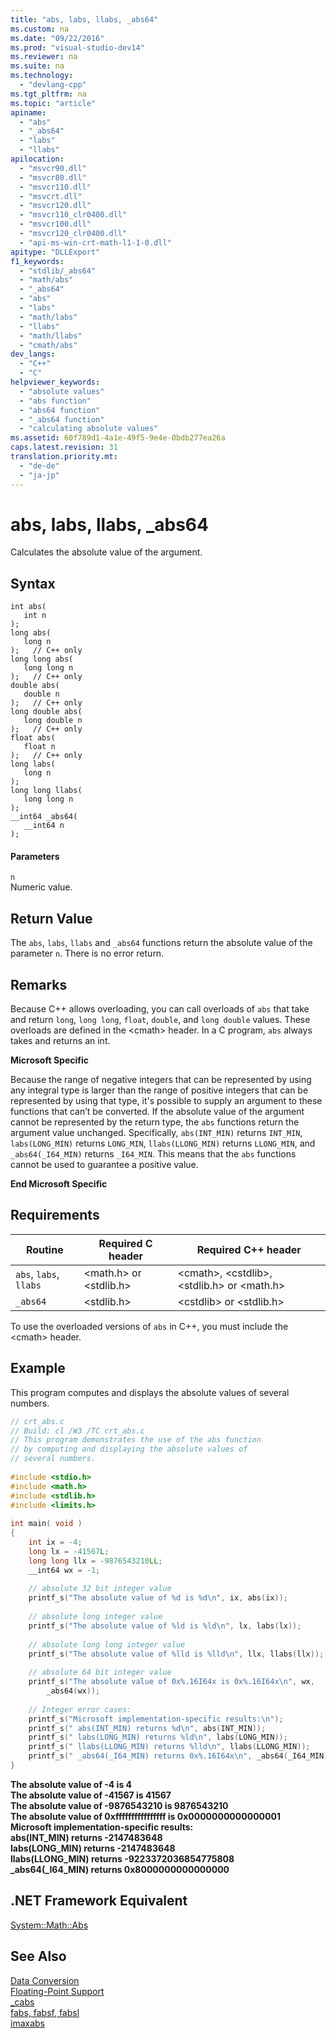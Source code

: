 ```yaml
---
title: "abs, labs, llabs, _abs64"
ms.custom: na
ms.date: "09/22/2016"
ms.prod: "visual-studio-dev14"
ms.reviewer: na
ms.suite: na
ms.technology: 
  - "devlang-cpp"
ms.tgt_pltfrm: na
ms.topic: "article"
apiname: 
  - "abs"
  - "_abs64"
  - "labs"
  - "llabs"
apilocation: 
  - "msvcr90.dll"
  - "msvcr80.dll"
  - "msvcr110.dll"
  - "msvcrt.dll"
  - "msvcr120.dll"
  - "msvcr110_clr0400.dll"
  - "msvcr100.dll"
  - "msvcr120_clr0400.dll"
  - "api-ms-win-crt-math-l1-1-0.dll"
apitype: "DLLExport"
f1_keywords: 
  - "stdlib/_abs64"
  - "math/abs"
  - "_abs64"
  - "abs"
  - "labs"
  - "math/labs"
  - "llabs"
  - "math/llabs"
  - "cmath/abs"
dev_langs: 
  - "C++"
  - "C"
helpviewer_keywords: 
  - "absolute values"
  - "abs function"
  - "abs64 function"
  - "_abs64 function"
  - "calculating absolute values"
ms.assetid: 60f789d1-4a1e-49f5-9e4e-0bdb277ea26a
caps.latest.revision: 31
translation.priority.mt: 
  - "de-de"
  - "ja-jp"
---
```

# abs, labs, llabs, _abs64
Calculates the absolute value of the argument.  
  
## Syntax  
  
```  
int abs(   
   int n   
);  
long abs(   
   long n   
);   // C++ only  
long long abs(   
   long long n   
);   // C++ only  
double abs(   
   double n   
);   // C++ only  
long double abs(  
   long double n  
);   // C++ only  
float abs(  
   float n   
);   // C++ only  
long labs(  
   long n   
);  
long long llabs(  
   long long n   
);  
__int64 _abs64(   
   __int64 n   
);  
```  
  
#### Parameters  
 `n`  
 Numeric value.  
  
## Return Value  
 The `abs`, `labs`, `llabs` and `_abs64` functions return the absolute value of the parameter `n`. There is no error return.  
  
## Remarks  
 Because C++ allows overloading, you can call overloads of `abs` that take and return `long`, `long long`, `float`, `double`, and `long double` values. These overloads are defined in the \<cmath> header. In a C program, `abs` always takes and returns an int.  
  
 **Microsoft Specific**  
  
 Because the range of negative integers that can be represented by using any integral type is larger than the range of positive integers that can be represented by using that type, it's possible to supply an argument to these functions that can’t be converted. If the absolute value of the argument cannot be represented by the return type, the `abs` functions return the argument value unchanged. Specifically, `abs(INT_MIN)` returns `INT_MIN`, `labs(LONG_MIN)` returns `LONG_MIN`, `llabs(LLONG_MIN)` returns `LLONG_MIN`, and `_abs64(_I64_MIN)` returns `_I64_MIN`. This means that the `abs` functions cannot be used to guarantee a positive value.  
  
 **End Microsoft Specific**  
  
## Requirements  
  
|Routine|Required C header|Required C++ header|  
|-------------|-----------------------|---------------------------|  
|`abs`, `labs`, `llabs`|\<math.h> or \<stdlib.h>|\<cmath>, \<cstdlib>, \<stdlib.h> or \<math.h>|  
|`_abs64`|\<stdlib.h>|\<cstdlib> or \<stdlib.h>|  
  
 To use the overloaded versions of `abs` in C++, you must include the \<cmath> header.  
  
## Example  
 This program computes and displays the absolute values of several numbers.  
  
```c  
// crt_abs.c  
// Build: cl /W3 /TC crt_abs.c  
// This program demonstrates the use of the abs function  
// by computing and displaying the absolute values of  
// several numbers.  
  
#include <stdio.h>  
#include <math.h>  
#include <stdlib.h>  
#include <limits.h>  
  
int main( void )  
{  
    int ix = -4;  
    long lx = -41567L;  
    long long llx = -9876543210LL;  
    __int64 wx = -1;  
  
    // absolute 32 bit integer value  
    printf_s("The absolute value of %d is %d\n", ix, abs(ix));  
  
    // absolute long integer value  
    printf_s("The absolute value of %ld is %ld\n", lx, labs(lx));  
  
    // absolute long long integer value  
    printf_s("The absolute value of %lld is %lld\n", llx, llabs(llx));  
  
    // absolute 64 bit integer value  
    printf_s("The absolute value of 0x%.16I64x is 0x%.16I64x\n", wx,   
        _abs64(wx));  
  
    // Integer error cases:  
    printf_s("Microsoft implementation-specific results:\n");  
    printf_s(" abs(INT_MIN) returns %d\n", abs(INT_MIN));  
    printf_s(" labs(LONG_MIN) returns %ld\n", labs(LONG_MIN));  
    printf_s(" llabs(LLONG_MIN) returns %lld\n", llabs(LLONG_MIN));  
    printf_s(" _abs64(_I64_MIN) returns 0x%.16I64x\n", _abs64(_I64_MIN));  
}  
```  
  
 **The absolute value of -4 is 4**  
**The absolute value of -41567 is 41567**  
**The absolute value of -9876543210 is 9876543210**  
**The absolute value of 0xffffffffffffffff is 0x0000000000000001**  
**Microsoft implementation-specific results:**  
 **abs(INT_MIN) returns -2147483648**  
 **labs(LONG_MIN) returns -2147483648**  
 **llabs(LLONG_MIN) returns -9223372036854775808**  
 **_abs64(_I64_MIN) returns 0x8000000000000000**   
## .NET Framework Equivalent  
 [System::Math::Abs](https://msdn.microsoft.com/en-us/library/system.math.abs.aspx)  
  
## See Also  
 [Data Conversion](../vs140/data-conversion.md)   
 [Floating-Point Support](../vs140/floating-point-support.md)   
 [_cabs](../vs140/_cabs.md)   
 [fabs, fabsf, fabsl](../vs140/fabs--fabsf--fabsl.md)   
 [imaxabs](../vs140/imaxabs.md)